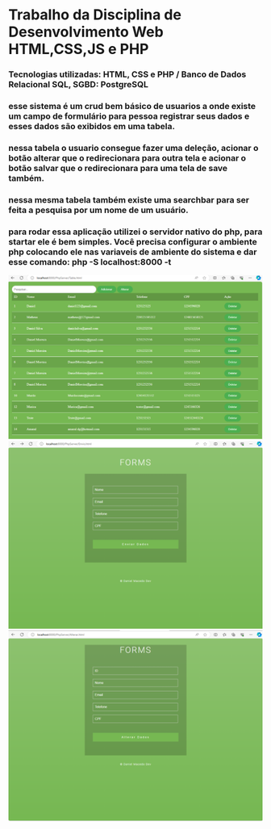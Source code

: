 # Trabalho da Disciplina de Desenvolvimento Web HTML,CSS,JS e PHP 

### Tecnologias utilizadas: HTML, CSS e PHP / Banco de Dados Relacional SQL, SGBD: PostgreSQL
### esse sistema é um crud bem básico de usuarios a onde existe um campo de formulário para pessoa registrar seus dados e esses dados são exibidos em uma tabela.
### nessa tabela o usuario consegue fazer uma deleção, acionar o botão alterar que o redirecionara para outra tela e acionar o botão salvar que o redirecionara para uma tela de save também.
### nessa mesma tabela também existe uma searchbar para ser feita a pesquisa por um nome de um usuário.

### para rodar essa aplicação utilizei o servidor nativo do php, para startar ele é bem simples. Você precisa configurar o ambiente php colocando ele nas variaveis de ambiente do sistema e dar esse comando: php -S localhost:8000 -t 

![Table Users](https://github.com/DanielMacedo7/RegistroUsuarios/blob/f6cf56f081db0f623d639a2ad5b4b00346ef796b/Resources/Table.png)
![Formulário Salvar](https://github.com/DanielMacedo7/RegistroUsuarios/blob/1070959d3bc1cc96de1b31624b156ac094548f59/Resources/Envio.png)
![Formulário Alterar](https://github.com/DanielMacedo7/RegistroUsuarios/blob/1070959d3bc1cc96de1b31624b156ac094548f59/Resources/Alterar.png)



